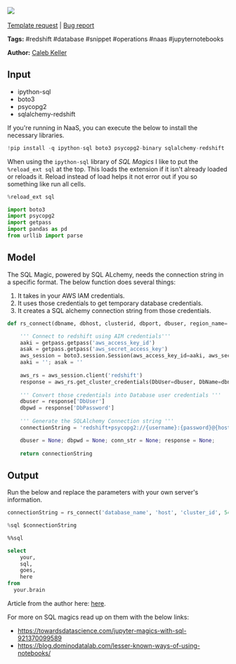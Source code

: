 <a href="https://app.naas.ai/user-redirect/naas/downloader?url=https://raw.githubusercontent.com/jupyter-naas/awesome-notebooks/master/Redshift/Redshift_Connect_with_SQL_Magic_and_IAM_Credentials.ipynb" target="_parent"><img src="https://naasai-public.s3.eu-west-3.amazonaws.com/open_in_naas.svg"/></a><br><br><a href="https://github.com/jupyter-naas/awesome-notebooks/issues/new?assignees=&labels=&template=template-request.md&title=Tool+-+Action+of+the+notebook+">Template request</a> | <a href="https://github.com/jupyter-naas/awesome-notebooks/issues/new?assignees=&labels=bug&template=bug_report.md&title=Redshift+-+Connect+with+SQL+Magic+and+IAM+Credentials:+Error+short+description">Bug report</a>

**Tags:** #redshift #database #snippet #operations #naas #jupyternotebooks

**Author:** [Caleb Keller](https://www.linkedin.com/in/calebmkeller/)

## Input

- ipython-sql
- boto3
- psycopg2
- sqlalchemy-redshift

If you're running in NaaS, you can execute the below to install the necessary libraries.


```python
!pip install -q ipython-sql boto3 psycopg2-binary sqlalchemy-redshift
```

When using the `ipython-sql` library of *SQL Magics* I like to put the `%reload_ext sql` at the top. This loads the extension if it isn't already loaded or reloads it. Reload instead of load helps it not error out if you so something like run all cells.


```python
%reload_ext sql

import boto3
import psycopg2
import getpass
import pandas as pd
from urllib import parse

```

## Model

The SQL Magic, powered by SQL ALchemy, needs the connection string in a specific format. The below function does several things:

1. It takes in your AWS IAM credentials.
2. It uses those credentials to get temporary database credentials.
3. It creates a SQL alchemy connection string from those credentials.



```python
def rs_connect(dbname, dbhost, clusterid, dbport, dbuser, region_name='us-east-1'):

    ''' Connect to redshift using AIM credentials'''
    aaki = getpass.getpass('aws_access_key_id')
    asak = getpass.getpass('aws_secret_access_key')
    aws_session = boto3.session.Session(aws_access_key_id=aaki, aws_secret_access_key=asak, region_name=region_name)
    aaki = ''; asak = ''
    
    aws_rs = aws_session.client('redshift')
    response = aws_rs.get_cluster_credentials(DbUser=dbuser, DbName=dbname, ClusterIdentifier=clusterid, AutoCreate=False)
    
    ''' Convert those credentials into Database user credentials '''
    dbuser = response['DbUser']
    dbpwd = response['DbPassword']
    
    ''' Generate the SQLAlchemy Connection string '''
    connectionString = 'redshift+psycopg2://{username}:{password}@{host}:{port}/{db}?sslmode=prefer'.format(username=parse.quote_plus(dbuser), password=parse.quote_plus(dbpwd), host=dbhost, port=dbport, db=dbname)

    dbuser = None; dbpwd = None; conn_str = None; response = None;
    
    return connectionString

```

## Output

Run the below and replace the parameters with your own server's information.


```python
connectionString = rs_connect('database_name', 'host', 'cluster_id', 5439, 'database_user')

```


```python
%sql $connectionString

```


```sql
%%sql

select
    your,
    sql,
    goes,
    here
from
  your.brain

```


Article from the author here: <a href="https://calebmkeller.medium.com/jupyter-sql-magic-connection-to-redshift-using-iam-credentials-8a9c53ce29db" _target="blank">here</a>.

For more on SQL magics read up on them with the below links:
 - https://towardsdatascience.com/jupyter-magics-with-sql-921370099589
 - https://blog.dominodatalab.com/lesser-known-ways-of-using-notebooks/
